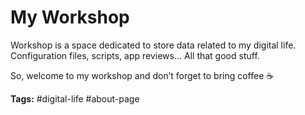 # My Workshop

Workshop is a space dedicated to store data related to my digital life. Configuration files, scripts, app reviews… All that good stuff.

So, welcome to my workshop and don’t forget to bring coffee ☕️

**Tags:** #digital-life #about-page 